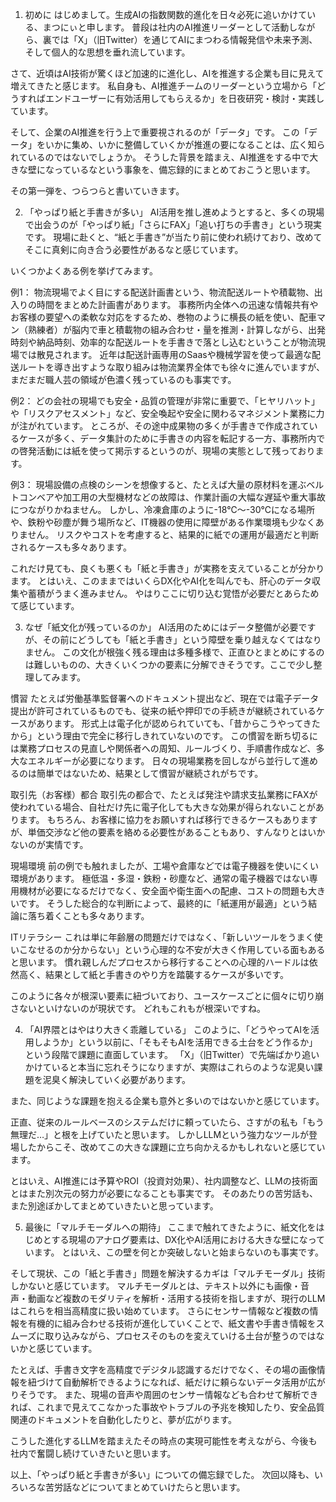 1. 初めに
はじめまして。生成AIの指数関数的進化を日々必死に追いかけている、まつにぃと申します。
普段は社内のAI推進リーダーとして活動しながら、裏では「X」（旧Twitter）を通じてAIにまつわる情報発信や未来予測、そして個人的な思想を垂れ流しています。

さて、近頃はAI技術が驚くほど加速的に進化し、AIを推進する企業も目に見えて増えてきたと感じます。
私自身も、AI推進チームのリーダーという立場から「どうすればエンドユーザーに有効活用してもらえるか」を日夜研究・検討・実践しています。

そして、企業のAI推進を行う上で重要視されるのが「データ」です。
この「データ」をいかに集め、いかに整備していくかが推進の要になることは、広く知られているのではないでしょうか。
そうした背景を踏まえ、AI推進をする中で大きな壁になっているなという事象を、備忘録的にまとめておこうと思います。

その第一弾を、つらつらと書いていきます。

2. 「やっぱり紙と手書きが多い」
AI活用を推し進めようとすると、多くの現場で出会うのが「やっぱり紙」「さらにFAX」「追い打ちの手書き」という現実です。
現場に赴くと、“紙と手書き”が当たり前に使われ続けており、改めてそこに真剣に向き合う必要性があるなと感じています。

いくつかよくある例を挙げてみます。

例1：
物流現場でよく目にする配送計画書という、物流配送ルートや積載物、出入りの時間をまとめた計画書があります。
事務所内全体への迅速な情報共有やお客様の要望への柔軟な対応をするため、巻物のように横長の紙を使い、配車マン（熟練者）が脳内で車と積載物の組み合わせ・量を推測・計算しながら、出発時刻や納品時刻、効率的な配送ルートを手書きで落とし込むということが物流現場では散見されます。
近年は配送計画専用のSaasや機械学習を使って最適な配送ルートを導き出すような取り組みは物流業界全体でも徐々に進んでいますが、まだまだ職人芸の領域が色濃く残っているのも事実です。

例2：
どの会社の現場でも安全・品質の管理が非常に重要で、「ヒヤリハット」や「リスクアセスメント」など、安全喚起や安全に関わるマネジメント業務に力が注がれています。
ところが、その途中成果物の多くが手書きで作成されているケースが多く、データ集計のために手書きの内容を転記する一方、事務所内での啓発活動には紙を使って掲示するというのが、現場の実態として残っております。

例3：
現場設備の点検のシーンを想像すると、たとえば大量の原材料を運ぶベルトコンベアや加工用の大型機材などの故障は、作業計画の大幅な遅延や重大事故につながりかねません。
しかし、冷凍倉庫のように-18℃～-30℃になる場所や、鉄粉や砂塵が舞う場所など、IT機器の使用に障壁がある作業環境も少なくありません。
リスクやコストを考慮すると、結果的に紙での運用が最適だと判断されるケースも多々あります。

これだけ見ても、良くも悪くも「紙と手書き」が実務を支えていることが分かります。
とはいえ、このままではいくらDX化やAI化を叫んでも、肝心のデータ収集や蓄積がうまく進みません。
やはりここに切り込む覚悟が必要だとあらためて感じています。

3. なぜ「紙文化が残っているのか」
AI活用のためにはデータ整備が必要ですが、その前にどうしても「紙と手書き」という障壁を乗り越えなくてはなりません。
この文化が根強く残る理由は多種多様で、正直ひとまとめにするのは難しいものの、大きくいくつかの要素に分解できそうです。ここで少し整理してみます。

慣習
たとえば労働基準監督署へのドキュメント提出など、現在では電子データ提出が許可されているものでも、従来の紙や押印での手続きが継続されているケースがあります。
形式上は電子化が認められていても、「昔からこうやってきたから」という理由で完全に移行しきれていないのです。
この慣習を断ち切るには業務プロセスの見直しや関係者への周知、ルールづくり、手順書作成など、多大なエネルギーが必要になります。
日々の現場業務を回しながら並行して進めるのは簡単ではないため、結果として慣習が継続されがちです。

取引先（お客様）都合
取引先の都合で、たとえば発注や請求支払業務にFAXが使われている場合、自社だけ先に電子化しても大きな効果が得られないことがあります。
もちろん、お客様に協力をお願いすれば移行できるケースもありますが、単価交渉など他の要素を絡める必要性があることもあり、すんなりとはいかないのが実情です。

現場環境
前の例でも触れましたが、工場や倉庫などでは電子機器を使いにくい環境があります。
極低温・多湿・鉄粉・砂塵など、通常の電子機器ではない専用機材が必要になるだけでなく、安全面や衛生面への配慮、コストの問題も大きいです。
そうした総合的な判断によって、最終的に「紙運用が最適」という結論に落ち着くことも多々あります。

ITリテラシー
これは単に年齢層の問題だけではなく、「新しいツールをうまく使いこなせるのか分からない」という心理的な不安が大きく作用している面もあると思います。
慣れ親しんだプロセスから移行することへの心理的ハードルは依然高く、結果として紙と手書きのやり方を踏襲するケースが多いです。

このように各々が根深い要素に紐づいており、ユースケースごとに個々に切り崩さないといけないのが現状です。
どれもこれもが根深いですね。

4. 「AI界隈とはやはり大きく乖離している」
このように、「どうやってAIを活用しようか」という以前に、「そもそもAIを活用できる土台をどう作るか」という段階で課題に直面しています。
「X」（旧Twitter）で先端ばかり追いかけていると本当に忘れそうになりますが、実際はこれらのような泥臭い課題を泥臭く解決していく必要があります。

また、同じような課題を抱える企業も意外と多いのではないかと感じています。

正直、従来のルールベースのシステムだけに頼っていたら、さすがの私も「もう無理だ…」と根を上げていたと思います。
しかしLLMという強力なツールが登場したからこそ、改めてこの大きな課題に立ち向かえるかもしれないと感じています。

とはいえ、AI推進には予算やROI（投資対効果）、社内調整など、LLMの技術面とはまた別次元の努力が必要になることも事実です。
そのあたりの苦労話も、また別途ぼかしてまとめていきたいと思っています。

5. 最後に「マルチモーダルへの期待」
ここまで触れてきたように、紙文化をはじめとする現場のアナログ要素は、DX化やAI活用における大きな壁になっています。
とはいえ、この壁を何とか突破しないと始まらないのも事実です。

そして現状、この「紙と手書き」問題を解決するカギは「マルチモーダル」技術しかないと感じています。
マルチモーダルとは、テキスト以外にも画像・音声・動画など複数のモダリティを解析・活用する技術を指しますが、現行のLLMはこれらを相当高精度に扱い始めています。
さらにセンサー情報など複数の情報を有機的に組み合わせる技術が進化していくことで、紙文書や手書き情報をスムーズに取り込みながら、プロセスそのものを変えていける土台が整うのではないかと感じています。

たとえば、手書き文字を高精度でデジタル認識するだけでなく、その場の画像情報を紐づけて自動解析できるようになれば、紙だけに頼らないデータ活用が広がりそうです。
また、現場の音声や周囲のセンサー情報なども合わせて解析できれば、これまで見えてこなかった事故やトラブルの予兆を検知したり、安全品質関連のドキュメントを自動化したりと、夢が広がります。

こうした進化するLLMを踏まえたその時点の実現可能性を考えながら、今後も社内で奮闘し続けていきたいと思います。

以上、「やっぱり紙と手書きが多い」についての備忘録でした。
次回以降も、いろいろな苦労話などについてまとめていけたらと思います。